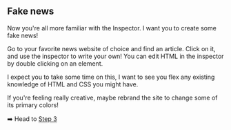 ## Fake news

Now you're all more familiar with the Inspector. I want you to create some fake news!

Go to your favorite news website of choice and find an article. Click on it, and use the inspector to write your own! You can edit HTML in the inspector by double clicking on an element.

I expect you to take some time on this, I want to see you flex any existing knowledge of HTML and CSS you might have.

If you're feeling really creative, maybe rebrand the site to change some of its primary colors!

:arrow_right: Head to [Step 3](./step3.md)